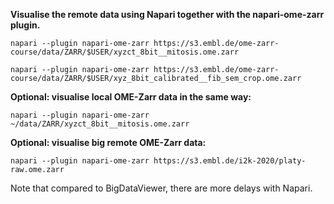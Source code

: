 **Visualise the remote data using Napari together with the napari-ome-zarr plugin.**

```
napari --plugin napari-ome-zarr https://s3.embl.de/ome-zarr-course/data/ZARR/$USER/xyzct_8bit__mitosis.ome.zarr
```

```
napari --plugin napari-ome-zarr https://s3.embl.de/ome-zarr-course/data/ZARR/$USER/xyz_8bit_calibrated__fib_sem_crop.ome.zarr
```

**Optional: visualise local OME-Zarr data in the same way:**
```
napari --plugin napari-ome-zarr ~/data/ZARR/xyzct_8bit__mitosis.ome.zarr
```

**Optional: visualise big remote OME-Zarr data:**
```
napari --plugin napari-ome-zarr https://s3.embl.de/i2k-2020/platy-raw.ome.zarr
```
Note that compared to BigDataViewer, there are more delays with Napari.
